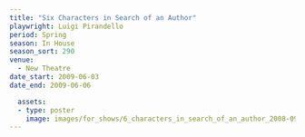 ```yaml
---
title: "Six Characters in Search of an Author"
playwright: Luigi Pirandello
period: Spring
season: In House
season_sort: 290
venue:
  - New Theatre
date_start: 2009-06-03
date_end: 2009-06-06

  assets:
  - type: poster
    image: images/for_shows/6_characters_in_search_of_an_author_2008-09.jpg
---
```

